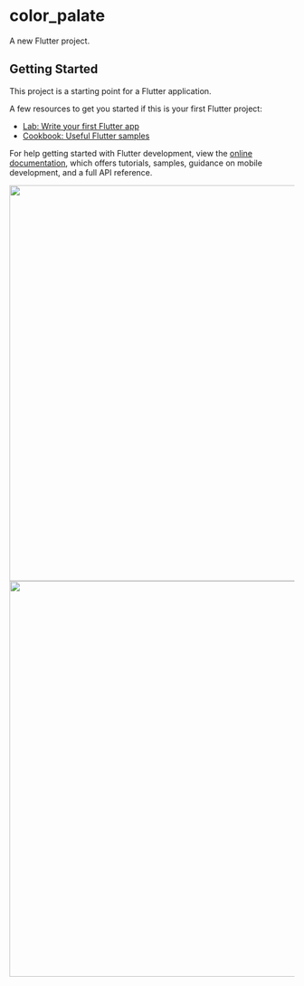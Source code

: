 # color_palate

A new Flutter project.

## Getting Started

This project is a starting point for a Flutter application.

A few resources to get you started if this is your first Flutter project:

- [Lab: Write your first Flutter app](https://docs.flutter.dev/get-started/codelab)
- [Cookbook: Useful Flutter samples](https://docs.flutter.dev/cookbook)

For help getting started with Flutter development, view the
[online documentation](https://docs.flutter.dev/), which offers tutorials,
samples, guidance on mobile development, and a full API reference.


<img src="https://user-images.githubusercontent.com/113762162/211186949-6b90a3bc-e4eb-43a2-91be-707579c0f8ba.jpg" height="700px" width="700px"/>
<img src="https://user-images.githubusercontent.com/113762162/211186953-836af63f-4903-4a3d-b8ac-747b0d074840.jpg" height="700px" width="700px"/>
